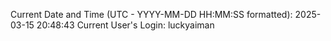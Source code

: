 Current Date and Time (UTC - YYYY-MM-DD HH:MM:SS formatted): 2025-03-15 20:48:43
Current User's Login: luckyaiman
